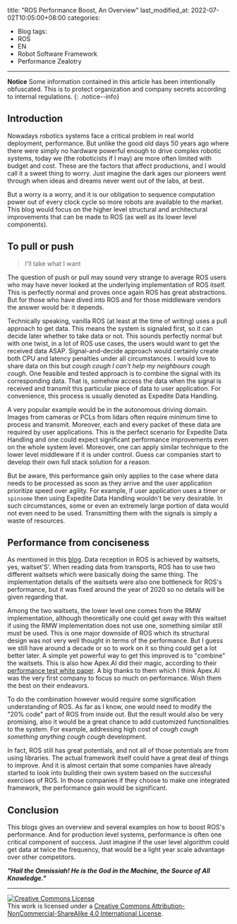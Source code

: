 title: "ROS Performance Boost, An Overview"
last_modified_at: 2022-07-02T10:05:00+08:00
categories:
  - Blog
tags:
  - ROS
  - EN
  - Robot Software Framework
  - Performance Zealotry
---

**Notice** Some information contained in this article has been intentionally obfuscated. This is to protect organization and company secrets according to internal regulations.
{: .notice--info}

## Introduction 
Nowadays robotics systems face a critical problem in real world deployment, performance. But unlike the good old days 50 years ago where there were simply no hardware powerful enough to drive complex robotic systems, today we (the roboticists if I may) are more often limited with budget and cost. These are the factors that affect productions, and I would call it a sweet thing to worry. Just imagine the dark ages our pioneers went through when ideas and dreams never went out of the labs, at best.  

But a worry is a worry, and it is our obligation to sequence computation power out of every clock cycle so more robots are available to the market. This blog would focus on the higher level structural and architectural improvements that can be made to ROS (as well as its lower level components).

## To pull or push

> I'll take what I want

The question of push or pull may sound very strange to average ROS users who may have never looked at the underlying implementation of ROS itself. This is perfectly normal and proves once again ROS has great abstractions. But for those who have dived into ROS and for those middleware vendors the answer would be: it depends. 

Technically speaking, vanilla ROS (at least at the time of writing) uses a pull approach to get data. This means the system is signaled first, so it can decide later whether to take data or not. This sounds perfectly normal but with one twist, in a lot of ROS use cases, the users would want to get the received data ASAP. Signal-and-decide approach would certainly create both CPU and latency penalties under all circumstances. I would love to share data on this but *cough cough I can't help my neighbours cough cough*. One feasible and tested approach is to combine the signal with its corresponding data. That is, somehow access the data when the signal is received and transmit this particular piece of data to user application. For convenience, this process is usually denoted as Expedite Data Handling. 

A very popular example would be in the autonomous driving domain. Images from cameras or PCLs from lidars often require minimum time to process and transmit. Moreover, each and every packet of these data are required by user applications. This is the perfect scenario for Expedite Data Handling and one could expect significant performance improvements even on the whole system level. Moreover, one can apply similar technique to the lower level middleware if it is under control. Guess car companies start to develop their own full stack solution for a reason. 

But be aware, this performance gain only applies to the case where data needs to be processed as soon as they arrive and the user application prioritize speed over agility. For example, if user application uses a timer or `spinsome` then using Expedite Data Handling wouldn't be very desirable. In such circumstances, some or even an extremely large portion of data would not even need to be used. Transmitting them with the signals is simply a waste of resources.

## Performance from conciseness
As mentioned in this [blog](https://omnissiah-enlightenment.github.io/blog/What-really-happens-when-you-start-ROS/). Data reception in ROS is achieved by waitsets, yes, waitset'S'. When reading data from transports, ROS has to use two different waitsets which were basically doing the same thing. The implementation details of the waitsets were also one bottleneck for ROS's performance, but it was fixed around the year of 2020 so no details will be given regarding that. 

Among the two waitsets, the lower level one comes from the RMW implementation, although theoretically one could get away with this waitset if using the RMW implementation does not use one, something similar still must be used. This is one major downside of ROS which its structural design was not very well thought in terms of the performance. But I guess we still have around a decade or so to work on it so thing could get a lot better later. A simple yet powerful way to get this improved is to "combine" the waitsets. This is also how Apex.AI did their magic, according to their [performance test white paper](https://drive.google.com/file/d/15nX80RK6aS8abZvQAOnMNUEgh7px9V5S/view). A big thanks to them which I think Apex.AI was the very first company to focus so much on performance. Wish them the best on their endeavors. 

To do the combination however would require some signification understanding of ROS. As far as I know, one would need to modify the "20% code" part of ROS from inside out. But the result would also be very promising, also it would be a great chance to add customized functionalities to the system. For example, addressing high cost of *cough cough something anything cough cough* development. 

In fact, ROS still has great potentials, and not all of those potentials are from using libraries. The actual framework itself could have a great deal of things to improve. And it is almost certain that some companies have already started to look into building their own system based on the successful exercises of ROS. In those companies if they choose to make one integrated framework, the performance gain would be significant.

## Conclusion

This blogs gives an overview and several examples on how to boost ROS's performance. And for production level systems, performance is often one critical component of success. Just imagine if the user level algorithm could get data at twice the frequency, that would be a light year scale advantage over other competitors.

***"Hail the Omnissiah! He is the God in the Machine, the Source of All Knowledge."***

---

<a rel="license" href="http://creativecommons.org/licenses/by-nc-sa/4.0/"><img alt="Creative Commons License" style="border-width:0" src="https://i.creativecommons.org/l/by-nc-sa/4.0/88x31.png" /></a><br />This work is licensed under a <a rel="license" href="http://creativecommons.org/licenses/by-nc-sa/4.0/">Creative Commons Attribution-NonCommercial-ShareAlike 4.0 International License</a>.

